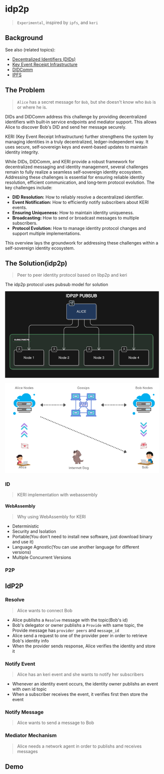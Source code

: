 # idp2p

> `Experimental`, inspired by `ipfs`, and `keri`

## Background

See also (related topics):

* [Decentralized Identifiers (DIDs)](https://w3c.github.io/did-core)
* [Key Event Receipt Infrastructure](https://keri.one//)
* [DIDComm](https://didcomm.org/)
* [IPFS](https://ipfs.io/)


## The Problem

> `Alice` has a secret message for `Bob`, but she doesn't know who `Bob` is or where he is. 

DIDs and DIDComm address this challenge by providing decentralized identifiers with built‐in service endpoints and mediator support. This allows Alice to discover Bob's DID and send her message securely.

KERI (Key Event Receipt Infrastructure) further strengthens the system by managing identities in a truly decentralized, ledger-independent way. It uses secure, self‑sovereign keys and event-based updates to maintain identity integrity.

While DIDs, DIDComm, and KERI provide a robust framework for decentralized messaging and identity management, several challenges remain to fully realize a seamless self‑sovereign identity ecosystem. Addressing these challenges is essential for ensuring reliable identity resolution, efficient communication, and long‑term protocol evolution. The key challenges include:

- **DID Resolution:** How to reliably resolve a decentralized identifier.
- **Event Notification:** How to efficiently notify subscribers about KERI events.
- **Ensuring Uniqueness:** How to maintain identity uniqueness.
- **Broadcasting:** How to send or broadcast messages to multiple subscribers.
- **Protocol Evolution:** How to manage identity protocol changes and support multiple implementations.

This overview lays the groundwork for addressing these challenges within a self-sovereign identity ecosystem.

## The Solution(idp2p)

> Peer to peer identity protocol based on libp2p and keri

The idp2p protocol uses pubsub model for solution

![w:5-1000](idp2p-pubsub.png) 

![w:5-1000](idp2p-diagram.png) 

### ID

> KERI implementation with webassembly



#### WebAssembly

> Why using WebAssembly for KERI

- Deterministic 
- Security and Isolation
- Portable(You don't need to install new software, just download binary and use it)
- Language Agnostic(You can use another language for different versions)
- Multiple Concurrent Versions

### P2P

## IdP2P

### Resolve

> Alice wants to connect Bob 

- Alice publishs a `Resolve` message with the topic(Bob's id)
- Bob's delegator or owner publishs a `Provide` with same topic, the Provide message has `provider peers` and `message_id` 
- Alice send a request to one of the provider peer in order to retrieve Bob's identity info
- When the provider sends response, Alice verifies the identity and store it


### Notify Event

> Alice has an keri event and she wants to notify her subscribers

- Whenever an identity event occurs, the identity owner publishs an event with own id topic
- When a subscriber receives the event, it verifies first then store the event

### Notify Message

> Alice wants to send a message to Bob


### Mediator Mechanism

> Alice needs a network agent in order to publishs and receives messages



## Demo
